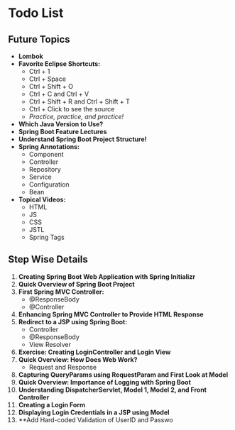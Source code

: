 # Todo List

## Future Topics
- **Lombok**
- **Favorite Eclipse Shortcuts:**
  - Ctrl + 1
  - Ctrl + Space
  - Ctrl + Shift + O
  - Ctrl + C and Ctrl + V
  - Ctrl + Shift + R and Ctrl + Shift + T
  - Ctrl + Click to see the source
  - *Practice, practice, and practice!*
- **Which Java Version to Use?**
- **Spring Boot Feature Lectures**
- **Understand Spring Boot Project Structure!**
- **Spring Annotations:**
  - Component
  - Controller
  - Repository
  - Service
  - Configuration
  - Bean
- **Topical Videos:**
  - HTML
  - JS
  - CSS
  - JSTL
  - Spring Tags

## Step Wise Details
1. **Creating Spring Boot Web Application with Spring Initializr**
2. **Quick Overview of Spring Boot Project**
3. **First Spring MVC Controller:**
   - @ResponseBody
   - @Controller
4. **Enhancing Spring MVC Controller to Provide HTML Response**
5. **Redirect to a JSP using Spring Boot:**
   - Controller
   - @ResponseBody
   - View Resolver
6. **Exercise: Creating LoginController and Login View**
7. **Quick Overview: How Does Web Work?**
   - Request and Response
8. **Capturing QueryParams using RequestParam and First Look at Model**
9. **Quick Overview: Importance of Logging with Spring Boot**
10. **Understanding DispatcherServlet, Model 1, Model 2, and Front Controller**
11. **Creating a Login Form**
12. **Displaying Login Credentials in a JSP using Model**
13. **Add Hard-coded Validation of UserID and Passwo
